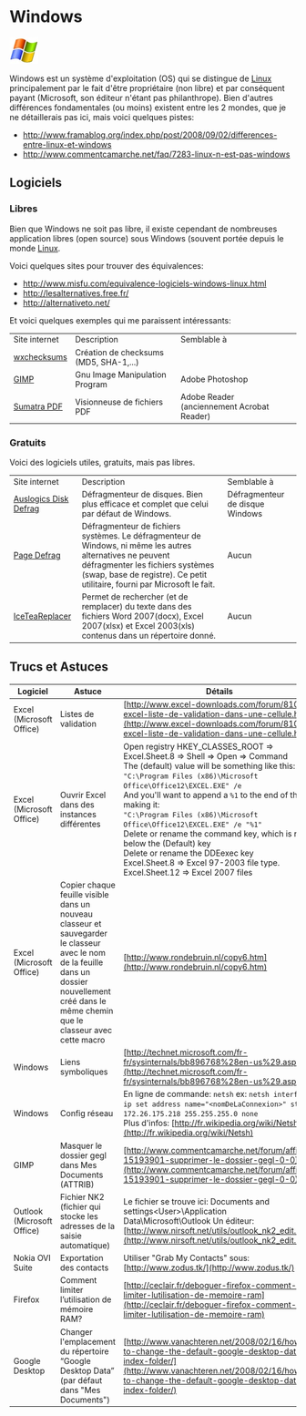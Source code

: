 # Windows

![50px-Windows_xp_logo](../data/50px-Windows_xp_logo.jpg)

Windows est un système d'exploitation (OS) qui se distingue de
[Linux](Linux) principalement par le fait d'être propriétaire
(non libre) et par conséquent payant (Microsoft, son éditeur n'étant pas
philanthrope). Bien d'autres différences fondamentales (ou moins)
existent entre les 2 mondes, que je ne détaillerais pas ici, mais voici
quelques pistes:

- <http://www.framablog.org/index.php/post/2008/09/02/differences-entre-linux-et-windows>
- <http://www.commentcamarche.net/faq/7283-linux-n-est-pas-windows>

## Logiciels

### Libres

Bien que Windows ne soit pas libre, il existe cependant de nombreuses
application libres (open source) sous Windows (souvent portée depuis le
monde [Linux](Linux).

Voici quelques sites pour trouver des équivalences:

- <http://www.misfu.com/equivalence-logiciels-windows-linux.html>
- <http://lesalternatives.free.fr/>
- <http://alternativeto.net/>

Et voici quelques exemples qui me paraissent intéressants:

|  |  |  |
|----|----|----|
| Site internet | Description | Semblable à |
| [wxchecksums](http://wxchecksums.sourceforge.net/) | Création de checksums (MD5, SHA-1,...) |  |
| [GIMP](http://www.gimp.org/) | Gnu Image Manipulation Program | Adobe Photoshop |
| [Sumatra PDF](http://blog.kowalczyk.info/software/sumatrapdf/) | Visionneuse de fichiers PDF | Adobe Reader (anciennement Acrobat Reader) |

### Gratuits

Voici des logiciels utiles, gratuits, mais pas libres.

|  |  |  |
|----|----|----|
| Site internet | Description | Semblable à |
| [Auslogics Disk Defrag](http://www.auslogics.com/en/software/disk-defrag/) | Défragmenteur de disques. Bien plus efficace et complet que celui par défaut de Windows. | Défragmenteur de disque Windows |
| [Page Defrag](http://www.commentcamarche.net/download/telecharger-248-pagedefrag/) | Défragmenteur de fichiers systèmes. Le défragmenteur de Windows, ni même les autres alternatives ne peuvent défragmenter les fichiers systèmes (swap, base de registre). Ce petit utilitaire, fourni par Microsoft le fait. | Aucun |
| [IceTeaReplacer](http://www.icetear.com/en/menu/home/) | Permet de rechercher (et de remplacer) du texte dans des fichiers Word 2007(docx), Excel 2007(xlsx) et Excel 2003(xls) contenus dans un répertoire donné. | Aucun |

## Trucs et Astuces

| Logiciel                     | Astuce                                                                                       | Détails                                                                                                                      |
|-----------------------------|----------------------------------------------------------------------------------------------|------------------------------------------------------------------------------------------------------------------------------|
| Excel (Microsoft Office)    | Listes de validation                                                                         | [http://www.excel-downloads.com/forum/81047-excel-liste-de-validation-dans-une-cellule.html](http://www.excel-downloads.com/forum/81047-excel-liste-de-validation-dans-une-cellule.html) |
| Excel (Microsoft Office)    | Ouvrir Excel dans des instances différentes                                                  | Open registry HKEY_CLASSES_ROOT =&gt; Excel.Sheet.8 =&gt; Shell =&gt; Open =&gt; Command<br>The (default) value will be something like this:<br>`"C:\Program Files (x86)\Microsoft Office\Office12\EXCEL.EXE" /e`<br>And you'll want to append a `%1` to the end of that, making it:<br>`"C:\Program Files (x86)\Microsoft Office\Office12\EXCEL.EXE" /e "%1"`<br>Delete or rename the command key, which is right below the (Default) key<br>Delete or rename the DDEexec key<br>Excel.Sheet.8 =&gt; Excel 97-2003 file type.<br>Excel.Sheet.12 =&gt; Excel 2007 files |
| Excel (Microsoft Office)    | Copier chaque feuille visible dans un nouveau classeur et sauvegarder le classeur avec le nom de la feuille dans un dossier nouvellement créé dans le même chemin que le classeur avec cette macro | [http://www.rondebruin.nl/copy6.htm](http://www.rondebruin.nl/copy6.htm)                                           |
| Windows                     | Liens symboliques                                                                             | [http://technet.microsoft.com/fr-fr/sysinternals/bb896768%28en-us%29.aspx](http://technet.microsoft.com/fr-fr/sysinternals/bb896768%28en-us%29.aspx) |
| Windows                     | Config réseau                                                                                | En ligne de commande: `netsh` ex: `netsh interface ip set address name="<nomDeLaConnexion>" static 172.26.175.218 255.255.255.0 none`<br>Plus d'infos: [http://fr.wikipedia.org/wiki/Netsh](http://fr.wikipedia.org/wiki/Netsh) |
| GIMP                        | Masquer le dossier gegl dans Mes Documents (ATTRIB)                                        | [http://www.commentcamarche.net/forum/affich-15193901-supprimer-le-dossier-gegl-0-0](http://www.commentcamarche.net/forum/affich-15193901-supprimer-le-dossier-gegl-0-0) |
| Outlook (Microsoft Office)  | Fichier NK2 (fichier qui stocke les adresses de la saisie automatique)                      | Le fichier se trouve ici: Documents and settings\<User>\Application Data\Microsoft\Outlook Un éditeur: [http://www.nirsoft.net/utils/outlook_nk2_edit.html](http://www.nirsoft.net/utils/outlook_nk2_edit.html) |
| Nokia OVI Suite            | Exportation des contacts                                                                     | Utiliser "Grab My Contacts" sous: [http://www.zodus.tk/](http://www.zodus.tk/)                                         |
| Firefox                     | Comment limiter l’utilisation de mémoire RAM?                                               | [http://ceclair.fr/deboguer-firefox-comment-limiter-lutilisation-de-memoire-ram](http://ceclair.fr/deboguer-firefox-comment-limiter-lutilisation-de-memoire-ram) |
| Google Desktop              | Changer l'emplacement du répertoire “Google Desktop Data” (par défaut dans "Mes Documents") | [http://www.vanachteren.net/2008/02/16/how-to-change-the-default-google-desktop-data-index-folder/](http://www.vanachteren.net/2008/02/16/how-to-change-the-default-google-desktop-data-index-folder/) |
